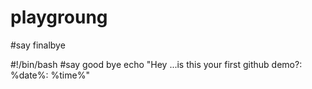 # playgroung
#say finalbye

#!/bin/bash
#say good bye
echo "Hey ...is this your first github demo?: %date%: %time%"

